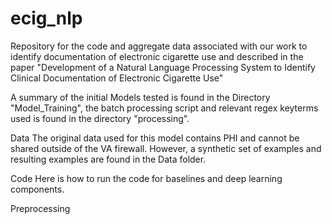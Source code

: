 # ecig_nlp
Repository for the code and aggregate data associated with our work to identify documentation of electronic cigarette use and described in the paper "Development of a Natural Language Processing System to Identify Clinical Documentation of Electronic Cigarette Use"

A summary of the initial Models tested is found in the Directory "Model_Training", the batch processing script and relevant regex keyterms used is found in the directory "processing".  

Data
The original data used for this model contains PHI and cannot be shared outside of the VA firewall.  However, a synthetic set of examples and resulting examples are found in the Data folder.  


Code
Here is how to run the code for baselines and deep learning components.

Preprocessing

